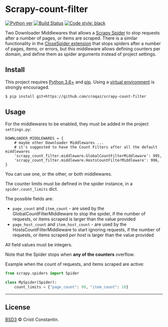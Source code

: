 # Scrapy-count-filter

  [![Python ver][python-image]][python-url]
  [![Build Status][build-image]][build-url]
  [![Code style: black](https://img.shields.io/badge/code%20style-black-000000.svg)](https://github.com/ambv/black)

Two Downloader Middlewares that allows a [Scrapy Spider](https://scrapy.readthedocs.io/en/latest/topics/spiders.html) to stop requests after a number of pages, or items are scraped.
There is a similar functionality in the [CloseSpider extension](https://scrapy.readthedocs.io/en/latest/topics/extensions.html#module-scrapy.extensions.closespider) that stops spiders after a number of pages, items, or errors, but this middleware allows defining counters per domain, and define them as spider arguments instead of project settings.


## Install

This project requires [Python 3.6+](https://www.python.org/) and [pip](https://pip.pypa.io/). Using a [virtual environment](https://virtualenv.pypa.io/) is strongly encouraged.

```sh
$ pip install git+https://github.com/croqaz/scrapy-count-filter
```


## Usage

For the middlewares to be enabled, they must be added in the project `settings.py`:

```
DOWNLOADER_MIDDLEWARES = {
    # maybe other Downloader Middlewares ...
    # it's suggested to have the Count Filters after all the default middlewares
    'scrapy_count_filter.middleware.GlobalCountFilterMiddleware': 995,
    'scrapy_count_filter.middleware.HostsCountFilterMiddleware': 996,
}
```

You can use one, or the other, or both middlewares.

The counter limits must be defined in the spider instance, in a `spider.count_limits` dict.

The possible fields are:
* `page_count` and `item_count` - are used by the GlobalCountFilterMiddleware to stop the spider, if the number of requests, or items scraped is larger than the value provided
* `page_host_count` and `item_host_count` - are used by the HostsCountFilterMiddleware to start ignoring requests, if the number of requests, or items scraped *per host* is larger than the value provided

All field values must be integers.

Note that the Spider stops when **any of the counters** overflow.


Example when the count of requests, and items scraped are active:

```py
from scrapy.spiders import Spider

class MySpider(Spider):
    count_limits = {"page_count": 99, "item_count": 10}
```

-----

## License

[BSD3](LICENSE) © Cristi Constantin.


[build-image]: https://github.com/croqaz/scrapy-count-filter/workflows/Python/badge.svg
[build-url]: https://github.com/croqaz/scrapy-count-filter/actions
[python-image]: https://img.shields.io/badge/Python-3.6-blue.svg
[python-url]: https://python.org
